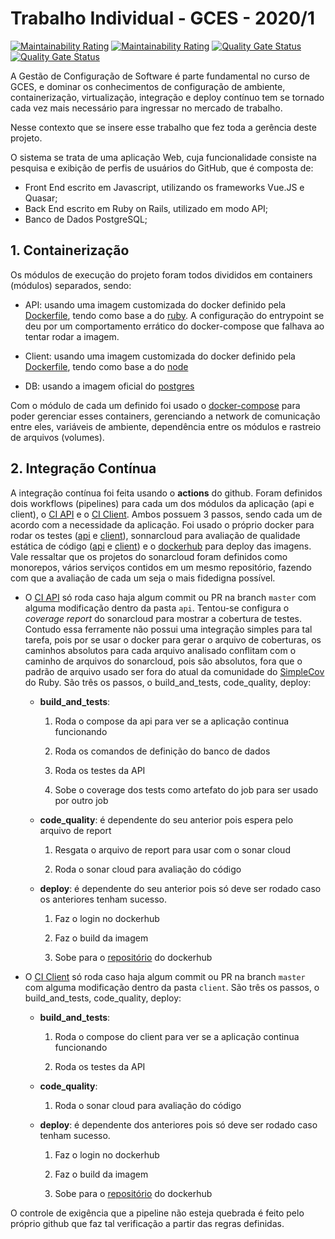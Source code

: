 # Trabalho Individual - GCES - 2020/1

[![Maintainability Rating](https://sonarcloud.io/api/project_badges/measure?project=rogerioo_Trabalho-Individual-2020-1_api&metric=sqale_rating)](https://sonarcloud.io/dashboard?id=rogerioo_Trabalho-Individual-2020-1_api)
[![Maintainability Rating](https://sonarcloud.io/api/project_badges/measure?project=rogerioo_Trabalho-Individual-2020-1_client&metric=sqale_rating)](https://sonarcloud.io/dashboard?id=rogerioo_Trabalho-Individual-2020-1_client)
[![Quality Gate Status](https://sonarcloud.io/api/project_badges/measure?project=rogerioo_Trabalho-Individual-2020-1_api&metric=alert_status)](https://sonarcloud.io/dashboard?id=rogerioo_Trabalho-Individual-2020-1_api)
[![Quality Gate Status](https://sonarcloud.io/api/project_badges/measure?project=rogerioo_Trabalho-Individual-2020-1_client&metric=alert_status)](https://sonarcloud.io/dashboard?id=rogerioo_Trabalho-Individual-2020-1_client)

A Gestão de Configuração de Software é parte fundamental no curso de GCES, e dominar os conhecimentos de configuração de ambiente, containerização, virtualização, integração e deploy contínuo tem se tornado cada vez mais necessário para ingressar no mercado de trabalho.

Nesse contexto que se insere esse trabalho que fez toda a gerência deste projeto.

O sistema se trata de uma aplicação Web, cuja funcionalidade consiste na pesquisa e exibição de perfis de usuários do GitHub, que é composta de:

- Front End escrito em Javascript, utilizando os frameworks Vue.JS e Quasar;
- Back End escrito em Ruby on Rails, utilizado em modo API;
- Banco de Dados PostgreSQL;

## 1. Containerização

Os módulos de execução do projeto foram todos divididos em containers (módulos) separados, sendo:

- API: usando uma imagem customizada do docker definido pela [Dockerfile](https://github.com/rogerioo/Trabalho-Individual-2020-1/blob/master/api/Dockerfile), tendo como base a do [ruby](https://hub.docker.com/_/ruby). A configuração do entrypoint se deu por um comportamento errático do docker-compose que falhava ao tentar rodar a imagem.

- Client: usando uma imagem customizada do docker definido pela [Dockerfile](https://github.com/rogerioo/Trabalho-Individual-2020-1/blob/master/client/Dockerfile), tendo como base a do [node](https://hub.docker.com/_/node)

- DB: usando a imagem oficial do [postgres](https://hub.docker.com/_/postgres)

Com o módulo de cada um definido foi usado o [docker-compose](https://github.com/rogerioo/Trabalho-Individual-2020-1/blob/master/docker-compose.yml) para poder gerenciar esses containers, gerenciando a network de comunicação entre eles, variáveis de ambiente, dependência entre os módulos e rastreio de arquivos (volumes).

## 2. Integração Contínua

A integração contínua foi feita usando o **actions** do github. Foram definidos dois workflows (pipelines) para cada um dos módulos da aplicação (api e client), o [CI API](https://github.com/rogerioo/Trabalho-Individual-2020-1/blob/master/.github/workflows/ci_api.ym) e o [CI Client](https://github.com/rogerioo/Trabalho-Individual-2020-1/blob/master/.github/workflows/ci_client.ym). Ambos possuem 3 passos, sendo cada um de acordo com a necessidade da aplicação. Foi usado o próprio docker para rodar os testes ([api](https://github.com/rogerioo/Trabalho-Individual-2020-1/blob/master/.github/workflows/ci_api.yml#L34) e [client](https://github.com/rogerioo/Trabalho-Individual-2020-1/blob/master/.github/workflows/ci_client.yml#L31)), sonnarcloud para avaliação de qualidade estática de código ([api](https://sonarcloud.io/dashboard?id=rogerioo_Trabalho-Individual-2020-1_api) e [client](https://sonarcloud.io/dashboard?id=rogerioo_Trabalho-Individual-2020-1_client)) e o [dockerhub](https://hub.docker.com/repository/docker/rogerioo/trabalho-individual-2020-1) para deploy das imagens. Vale ressaltar que os projetos do sonarcloud foram definidos como monorepos, vários serviços contidos em um mesmo repositório, fazendo com que a avaliação de cada um seja o mais fidedigna possível.

- O [CI API](https://github.com/rogerioo/Trabalho-Individual-2020-1/blob/master/.github/workflows/ci_api.yml) só roda caso haja algum commit ou PR na branch ```master``` com alguma modificação dentro da pasta ```api```. Tentou-se configura o *coverage report* do sonarcloud para mostrar a cobertura de testes. Contudo essa ferramente não possui uma integração simples para tal tarefa, pois por se usar o docker para gerar o arquivo de coberturas, os caminhos absolutos para cada arquivo analisado conflitam com o caminho de arquivos do sonarcloud, pois são absolutos, fora que o padrão de arquivo usado ser fora do atual da comunidade do [SimpleCov](https://github.com/simplecov-ruby/simplecov) do Ruby. São três os passos, o build_and_tests, code_quality, deploy:

  - **build_and_tests**:
    1. Roda o compose da api para ver se a aplicação continua funcionando

    2. Roda os comandos de definição do banco de dados

    3. Roda os testes da API

    4. Sobe o coverage dos tests como artefato do job para ser usado por outro job

  - **code_quality**: é dependente do seu anterior pois espera pelo arquivo de report
      1. Resgata o arquivo de report para usar com o sonar cloud

      2. Roda o sonar cloud para avaliação do código

  - **deploy**: é dependente do seu anterior pois só deve ser rodado caso os anteriores tenham sucesso.
      1. Faz o login no dockerhub

      2. Faz o build da imagem

      3. Sobe para o [repositório](https://hub.docker.com/repository/docker/rogerioo/trabalho-individual-2020-1) do dockerhub

- O [CI Client](https://github.com/rogerioo/Trabalho-Individual-2020-1/blob/master/.github/workflows/ci_client.yml) só roda caso haja algum commit ou PR na branch ```master``` com alguma modificação dentro da pasta ```client```.  São três os passos, o build_and_tests, code_quality, deploy:

  - **build_and_tests**:
    1. Roda o compose do client para ver se a aplicação continua funcionando

    2. Roda os testes da API

  - **code_quality**:
      1. Roda o sonar cloud para avaliação do código

  - **deploy**: é dependente dos anteriores pois só deve ser rodado caso tenham sucesso.
      1. Faz o login no dockerhub

      2. Faz o build da imagem

      3. Sobe para o [repositório](https://hub.docker.com/repository/docker/rogerioo/trabalho-individual-2020-1) do dockerhub

O controle de exigência que a pipeline não esteja quebrada é feito pelo próprio github que faz tal verificação a partir das regras definidas.
